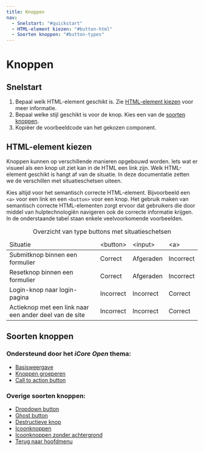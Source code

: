 ```yaml
---
title: Knoppen
nav:
  - Snelstart: "#quickstart"
  - HTML-element kiezen: "#button-html"
  - Soorten knoppen: "#button-types"
---
```


# Knoppen

<h2 id="quickstart">Snelstart</h2>

1. Bepaal welk HTML-element geschikt is. Zie [HTML-element kiezen](#button-html)
   voor meer informatie.
2. Bepaal welke stijl geschikt is voor de knop. Kies een van de [soorten
   knoppen](#button-types).
3. Kopiëer de voorbeeldcode van het gekozen component.

<h2 id="button-html">HTML-element kiezen</h2>

Knoppen kunnen op verschillende manieren opgebouwd worden. Iets wat er visueel
als een knop uit ziet kan in de HTML een link zijn. Welk HTML-element geschikt
is hangt af van de situatie. In deze documentatie zetten we de verschillen met
situatieschetsen uiteen.

Kies altijd voor het semantisch correcte HTML-element. Bijvoorbeeld een
`<a>` voor een link en een `<button>` voor een knop. Het gebruik maken van
semantisch correcte HTML-elementen zorgt ervoor dat gebruikers die door middel
van hulptechnologiën navigeren ook de correcte informatie krijgen. In de
onderstaande tabel staan enkele veelvoorkomende voorbeelden.

<div class="horizontal-scroll">
  <table>
    <caption> Overzicht van type buttons met situatieschetsen </caption>
    <thead>
      <tr>
        <td>Situatie</td>
        <td>&lt;button&gt;</td>
        <td>&lt;input&gt;</td>
        <td>&lt;a&gt;</td>
      </tr>
    </thead>
    <tbody>
      <tr>
        <td>Submitknop binnen een formulier</td>
        <td class="confirmation">Correct</td>
        <td class="warning">Afgeraden</td>
        <td class="error">Incorrect</td>
      </tr>
      <tr>
        <td>Resetknop binnen een formulier</td>
        <td class="confirmation">Correct</td>
        <td class="warning">Afgeraden</td>
        <td class="error">Incorrect</td>
      </tr>
      <tr>
        <td>Login-knop naar login-pagina</td>
        <td class="error">Incorrect</td>
        <td class="error">Incorrect</td>
        <td class="confirmation">Correct</td>
      </tr>
      <tr>
        <td>Actieknop met een link naar een ander deel van de site</td>
        <td class="error">Incorrect</td>
        <td class="error">Incorrect</td>
        <td class="confirmation">Correct</td>
      </tr>
    </tbody>
  </table>
</div>

<h2 id="button-types">Soorten knoppen</h2>

### Ondersteund door het _iCore Open_ thema:

- [Basisweergave](/components/button/button-base)
- [Knoppen groeperen](/components/button/button-container)
- [Call to action button](/components/button/call-to-action)

### Overige soorten knoppen:

- [Dropdown button](/components/button-dropdown)
- [Ghost button](/components/button-ghost)
- [Destructieve knop](/components/button-destructive)
- [Icoonknoppen](/components/button-icon)
- [Icoonknoppen zonder achtergrond](/components/button-icon-only)
- [Terug naar hoofdmenu](/components/button-to-top)
